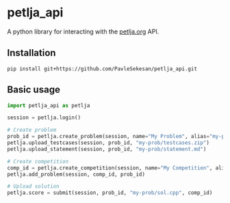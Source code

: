 # petlja_api

A python library for interacting with the [petlja.org](https://petlja.org/) API.

## Installation
```
pip install git+https://github.com/PavleSekesan/petlja_api.git
```

## Basic usage

```py
import petlja_api as petlja

session = petlja.login()

# Create problem
prob_id = petlja.create_problem(session, name="My Problem", alias="my-prob")
petlja.upload_testcases(session, prob_id, "my-prob/testcases.zip")
petlja.upload_statement(session, prob_id, "my-prob/statement.md")

# Create competition
comp_id = petlja.create_competition(session, name="My Competition", alias="my-comp")
petlja.add_problem(session, comp_id, prob_id)

# Upload solution
petlja.score = submit(session, prob_id, "my-prob/sol.cpp", comp_id)
```